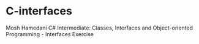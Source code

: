 # C-interfaces
Mosh Hamedani C# Intermediate: Classes, Interfaces and Object-oriented Programming - Interfaces
Exercise